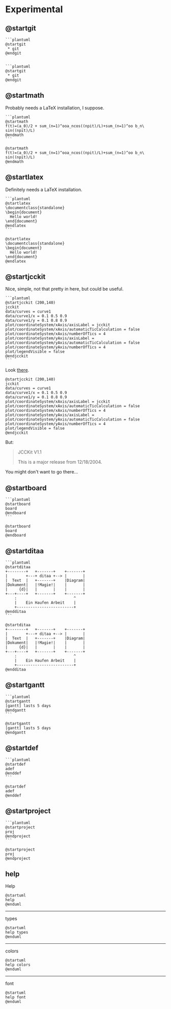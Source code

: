 # Experimental

## @startgit

    ```plantuml
    @startgit
     * git
    @endgit
```

```plantuml
@startgit
 * git
@endgit
```


## @startmath

Probably needs a LaTeX installation, I suppose.

    ```plantuml
    @startmath
    f(t)=(a_0)/2 + sum_(n=1)^ooa_ncos((npit)/L)+sum_(n=1)^oo b_n\ sin((npit)/L) 
    @endmath
    ```

```plantuml
@startmath
f(t)=(a_0)/2 + sum_(n=1)^ooa_ncos((npit)/L)+sum_(n=1)^oo b_n\ sin((npit)/L)
@endmath
```

## @startlatex

Definitely needs a LaTeX installation.

    ```plantuml
    @startlatex
    \documentclass{standalone}
    \begin{document}
      Hello world!
    \end{document}
    @endlatex
    ```

```plantuml
@startlatex
\documentclass{standalone}
\begin{document}
  Hello world!
\end{document}
@endlatex
```

## @startjcckit

Nice, simple, not that pretty in here, but could be useful.

    ```plantuml
    @startjcckit (200,140)
    jcckit
    data/curves = curve1
    data/curve1/x = 0.1 0.5 0.9
    data/curve1/y = 0.1 0.8 0.9
    plot/coordinateSystem/xAxis/axisLabel = jcckit
    plot/coordinateSystem/xAxis/automaticTicCalculation = false
    plot/coordinateSystem/xAxis/numberOfTics = 4
    plot/coordinateSystem/yAxis/axisLabel =
    plot/coordinateSystem/yAxis/automaticTicCalculation = false
    plot/coordinateSystem/yAxis/numberOfTics = 4
    plot/legendVisible = false
    @endjcckit
    ```

Look [there](http://jcckit.sourceforge.net/examples.html).

```plantuml
@startjcckit (200,140)
jcckit
data/curves = curve1
data/curve1/x = 0.1 0.5 0.9
data/curve1/y = 0.1 0.8 0.9
plot/coordinateSystem/xAxis/axisLabel = jcckit
plot/coordinateSystem/xAxis/automaticTicCalculation = false
plot/coordinateSystem/xAxis/numberOfTics = 4
plot/coordinateSystem/yAxis/axisLabel =
plot/coordinateSystem/yAxis/automaticTicCalculation = false
plot/coordinateSystem/yAxis/numberOfTics = 4
plot/legendVisible = false
@endjcckit
```

But:

> JCCKit V1.1
> 
> This is a major release from 12/18/2004.

You might don't want to go there...


## @startboard

    ```plantuml
    @startboard
    board
    @endboard
    ```

```plantuml
@startboard
board
@endboard
```

## @startditaa

    ```plantuml
    @startditaa
    +--------+   +-------+    +-------+
    |        +---+ ditaa +--> |       |
    |  Text  |   +-------+    |Diagram|
    |Dokument|   |!Magie!|    |       |
    |     {d}|   |       |    |       |
    +---+----+   +-------+    +-------+
        :                         ^
        |    Ein Haufen Arbeit    |
        +-------------------------+
    @endditaa
    ```

```plantuml
@startditaa
+--------+   +-------+    +-------+
|        +---+ ditaa +--> |       |
|  Text  |   +-------+    |Diagram|
|Dokument|   |!Magie!|    |       |
|     {d}|   |       |    |       |
+---+----+   +-------+    +-------+
    :                         ^
    |    Ein Haufen Arbeit    |
    +-------------------------+
@endditaa
```

## @startgantt

    ```plantuml
    @startgantt
    [gantt] lasts 5 days
    @endgantt
    ```

```plantuml
@startgantt
[gantt] lasts 5 days
@endgantt
```

## @startdef
    
    ```plantuml
    @startdef
    adef
    @enddef
    ```

```plantuml
@startdef
adef
@enddef
```

## @startproject
    
    ```plantuml
    @startproject
    proj
    @endproject
    ```


```plantuml
@startproject
proj
@endproject
```

## help

Help

```plantuml
@startuml
help
@enduml
```

---

types

```plantuml
@startuml
help types
@enduml
```

---

colors

```plantuml
@startuml
help colors
@enduml
```

---

font

```plantuml
@startuml
help font
@enduml
```



